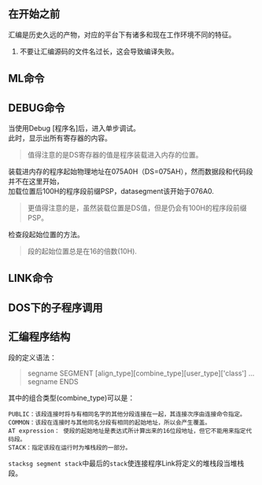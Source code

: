 ## 在开始之前 ##
汇编是历史久远的产物，对应的平台下有诸多和现在工作环境不同的特征。
	
1. 不要让汇编源码的文件名过长，这会导致编译失败。


## ML命令 ##

## DEBUG命令 ##
当使用Debug [程序名]后，进入单步调试。<br>
此时，显示出所有寄存器的内容。


> 值得注意的是DS寄存器的值是程序装载进入内存的位置。

装载进内存的程序起始物理地址在075A0H（DS=075AH），然而数据段和代码段并不在这里开始，<br>
加载位置后100H的程序段前缀PSP，datasegment该开始于076A0.
> 更值得注意的是，虽然装载位置是DS值，但是仍会有100H的程序段前缀PSP。

检查段起始位置的方法。
> 段的起始位置总是在16的倍数(10H).

## LINK命令 ##

## DOS下的子程序调用 ##

## 汇编程序结构 ##


段的定义语法：
> 	segname SEGMENT [align_type][combine_type][user_type]['class']
> 	...
> 	segname ENDS

其中的组合类型(combine_type)可以是：

    PUBLIC：该段连接时将与有相同名字的其他分段连接在一起，其连接次序由连接命令指定。
    COMMON：该段在连接时与其他同名分段有相同的起始地址，所以会产生覆盖。
    AT expression： 使段的起始地址是表达式所计算出来的16位段地址，但它不能用来指定代码段。
    STACK：指定该段在运行时为堆栈段的一部分。


`stacksg segment stack`中最后的`stack`使连接程序Link将定义的堆栈段当堆栈段。 